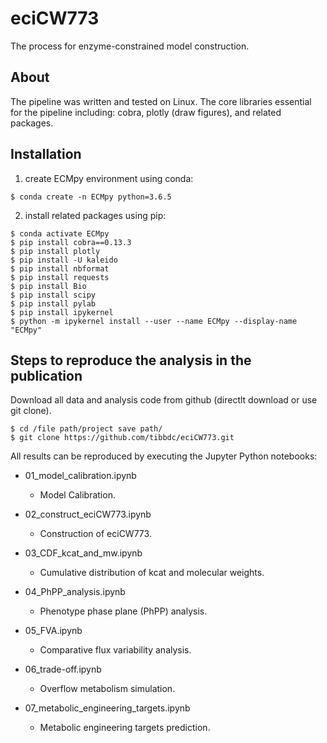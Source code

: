 # eciCW773
The process for enzyme-constrained model construction.

## About

The pipeline was written and tested on Linux. The core libraries essential for the pipeline including: cobra, plotly (draw figures), and related packages. 

## Installation

1. create ECMpy environment using conda:

```shell
$ conda create -n ECMpy python=3.6.5
```

2. install related packages using pip:

```shell 
$ conda activate ECMpy
$ pip install cobra==0.13.3
$ pip install plotly
$ pip install -U kaleido
$ pip install nbformat
$ pip install requests
$ pip install Bio
$ pip install scipy
$ pip install pylab
$ pip install ipykernel
$ python -m ipykernel install --user --name ECMpy --display-name "ECMpy"
```

## Steps to reproduce the analysis in the publication

Download all data and analysis code from github (directlt download or use git clone). 

 ```shell
$ cd /file path/project save path/
$ git clone https://github.com/tibbdc/eciCW773.git
 ```

 All results can be reproduced by executing the Jupyter Python notebooks:

+ 01_model_calibration.ipynb
  + Model Calibration.

+ 02_construct_eciCW773.ipynb
  + Construction of eciCW773.
  
+ 03_CDF_kcat_and_mw.ipynb
  + Cumulative distribution of kcat and molecular weights.
  
+ 04_PhPP_analysis.ipynb
  + Phenotype phase plane (PhPP) analysis.
  
+ 05_FVA.ipynb
  + Comparative flux variability analysis.
  
+ 06_trade-off.ipynb
  + Overflow metabolism simulation.
  
+ 07_metabolic_engineering_targets.ipynb
  + Metabolic engineering targets prediction.
  